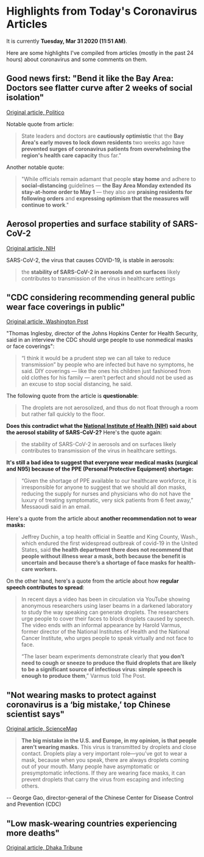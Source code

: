 # Highlights from Today's Coronavirus Articles

It is currently **Tuesday, Mar 31 2020 (11:51 AM)**.

Here are some highlights I've compiled from articles (mostly in the past 24 hours) about coronavirus and some comments on them.

## Good news first: "Bend it like the Bay Area: Doctors see flatter curve after 2 weeks of social isolation"

[Original article, Politico](https://www.politico.com/states/california/story/2020/03/30/bend-it-like-the-bay-area-doctors-see-flatter-curve-after-2-weeks-of-social-isolation-1269663)

Notable quote from article:

> State leaders and doctors are **cautiously optimistic** that the **Bay Area's early moves to lock down residents** two weeks ago have **prevented surges of coronavirus patients from overwhelming the region's health care capacity** thus far."

Another notable quote:

> "While officials remain adamant that people **stay home** and adhere to **social-distancing** guidelines — **the Bay Area Monday extended its stay-at-home order to May 1** — they also are **praising residents for following orders** and **expressing optimism that the measures will continue to work**."

## Aerosol properties and surface stability of SARS-CoV-2

[Original article, NIH](https://www.nih.gov/news-events/news-releases/new-coronavirus-stable-hours-surfaces)

SARS-CoV-2, the virus that causes COVID-19, is stable in aerosols:

> the **stability of SARS-CoV-2 in aerosols and on surfaces** likely contributes to transmission of the virus in healthcare settings

## "CDC considering recommending general public wear face coverings in public"

[Original article, Washington Post](https://www.washingtonpost.com/health/cdc-considering-recommending-general-public-wear-face-coverings-in-public/2020/03/30/6a3e495c-7280-11ea-87da-77a8136c1a6d_story.html?utm_source=reddit.com)

"Thomas Inglesby, director of the Johns Hopkins Center for Health Security, said in an interview the CDC should urge people to use nonmedical masks or face coverings":

> “I think it would be a prudent step we can all take to reduce transmission” by people who are infected but have no symptoms, he said. DIY coverings — like the ones his children just fashioned from old clothes for his family — aren’t perfect and should not be used as an excuse to stop social distancing, he said.

The following quote from the article is **questionable**:

> The droplets are not aerosolized, and thus do not float through a room but rather fall quickly to the floor.

**Does this contradict what the [National Institute of Health (NIH)](https://www.nih.gov/news-events/news-releases/new-coronavirus-stable-hours-surfaces) said about the aerosol stability of SARS-CoV-2?** Here's the quote again:

> the stability of SARS-CoV-2 in aerosols and on surfaces likely contributes to transmission of the virus in healthcare settings.

**It's still a bad idea to suggest that everyone wear medical masks (surgical and N95) because of the PPE (Personal Protective Equipment) shortage:**

> “Given the shortage of PPE available to our healthcare workforce, it is irresponsible for anyone to suggest that we should all don masks, reducing the supply for nurses and physicians who do not have the luxury of treating symptomatic, very sick patients from 6 feet away,” Messaoudi said in an email.

Here's a quote from the article about **another recommendation not to wear masks:**

> Jeffrey Duchin, a top health official in Seattle and King County, Wash., which endured the first widespread outbreak of covid-19 in the United States, said **the health department there does not recommend that people without illness wear a mask, both because the benefit is uncertain and because there’s a shortage of face masks for health-care workers.**

On the other hand, here's a quote from the article about how **regular speech contributes to spread**:

> In recent days a video has been in circulation via YouTube showing anonymous researchers using laser beams in a darkened laboratory to study the way speaking can generate droplets. The researchers urge people to cover their faces to block droplets caused by speech. The video ends with an informal appearance by Harold Varmus, former director of the National Institutes of Health and the National Cancer Institute, who urges people to speak virtually and not face to face.
> 
> “The laser beam experiments demonstrate clearly that **you don’t need to cough or sneeze to produce the fluid droplets that are likely to be a significant source of infectious virus: simple speech is enough to produce them**,” Varmus told The Post.

## "Not wearing masks to protect against coronavirus is a ‘big mistake,’ top Chinese scientist says"

[Original article, ScienceMag](https://www.sciencemag.org/news/2020/03/not-wearing-masks-protect-against-coronavirus-big-mistake-top-chinese-scientist-says)

> **The big mistake in the U.S. and Europe, in my opinion, is that people aren’t wearing masks.** This virus is transmitted by droplets and close contact. Droplets play a very important role—you’ve got to wear a mask, because when you speak, there are always droplets coming out of your mouth. Many people have asymptomatic or presymptomatic infections. If they are wearing face masks, it can prevent droplets that carry the virus from escaping and infecting others.

-- George Gao, director-general of the Chinese Center for Disease Control and Prevention (CDC)

## "Low mask-wearing countries experiencing more deaths"

[Original article, Dhaka Tribune](https://www.dhakatribune.com/world/2020/03/31/coronavirus-low-mask-wearing-countries-experiencing-more-deaths?__cf_chl_jschl_tk__=19566fd7410d0175d0ceac48ee82515a066a1419-1585682611-0-AVXhoM1E7C2csr9DHshu2xQ2wj03LKvtjg9l9yQfAMC3P1qsrEBWqm7fBn6NZN4nIZeWkcMftlY91SG1l3jc5_-fWZtsbn4QW2XFQ2Yhfw2udL8xpoIKEznfpSJbyaxH_hqWubopxMZViQXOPkH0-0BZPhl5FOKu_ATwQ-SnFp_EWgEttQOvHtDw05Ul1XZ296-DQH0BYqF-EKNboALjq2VmurUzM57PtFhyf_ZS7y2n_o_vyZi52fyzigT8chb_SxpYfX-lGWASSf9vN7eYtnr9IRnzYuQ_vFC9ChTaMxcXZjZlbT81dtrb3oznxRSrAM035VkW3nnDy5sncdoR6RDmNuMBAbd0NWlwxMbl2b9t7yWqiVAe_wNGCcTItWlDqA)


